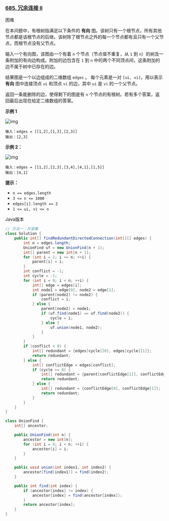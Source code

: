 ### [685. 冗余连接 II](https://leetcode.cn/problems/redundant-connection-ii/)

困难

在本问题中，有根树指满足以下条件的 **有向** 图。该树只有一个根节点，所有其他节点都是该根节点的后继。该树除了根节点之外的每一个节点都有且只有一个父节点，而根节点没有父节点。

输入一个有向图，该图由一个有着 `n` 个节点（节点值不重复，从 `1` 到 `n`）的树及一条附加的有向边构成。附加的边包含在 `1` 到 `n` 中的两个不同顶点间，这条附加的边不属于树中已存在的边。

结果图是一个以边组成的二维数组 `edges` 。 每个元素是一对 `[ui, vi]`，用以表示 **有向** 图中连接顶点 `ui` 和顶点 `vi` 的边，其中 `ui` 是 `vi` 的一个父节点。

返回一条能删除的边，使得剩下的图是有 `n` 个节点的有根树。若有多个答案，返回最后出现在给定二维数组的答案。

**示例 1**

![img](https://assets.leetcode.com/uploads/2020/12/20/graph1.jpg)

```
输入：edges = [[1,2],[1,3],[2,3]]
输出：[2,3]
```

**示例 2：**

![img](https://assets.leetcode.com/uploads/2020/12/20/graph2.jpg)

```
输入：edges = [[1,2],[2,3],[3,4],[4,1],[1,5]]
输出：[4,1]
```

**提示：**

- `n == edges.length`
- `3 <= n <= 1000`
- `edges[i].length == 2`
- `1 <= ui, vi <= n`

Java版本

```java
// 方法一：并查集
class Solution {
    public int[] findRedundantDirectedConnection(int[][] edges) {
        int n = edges.length;
        UnionFind uf = new UnionFind(n + 1);
        int[] parent = new int[n + 1];
        for (int i = 1; i <= n; ++i) {
            parent[i] = i;
        }
        int conflict = -1;
        int cycle = -1;
        for (int i = 0; i < n; ++i) {
            int[] edge = edges[i];
            int node1 = edge[0], node2 = edge[1];
            if (parent[node2] != node2) {
                conflict = i;
            } else {
                parent[node2] = node1;
                if (uf.find(node1) == uf.find(node2)) {
                    cycle = i;
                } else {
                    uf.union(node1, node2);
                }
            }
        }
        if (conflict < 0) {
            int[] redundant = {edges[cycle][0], edges[cycle][1]};
            return redundant;
        } else {
            int[] conflictEdge = edges[conflict];
            if (cycle >= 0) {
                int[] redundant = {parent[conflictEdge[1]], conflictEdge[1]};
                return redundant;
            } else {
                int[] redundant = {conflictEdge[0], conflictEdge[1]};
                return redundant;
            }
        }
    }
}

class UnionFind {
    int[] ancestor;

    public UnionFind(int n) {
        ancestor = new int[n];
        for (int i = 0; i < n; ++i) {
            ancestor[i] = i;
        }
    }

    public void union(int index1, int index2) {
        ancestor[find(index1)] = find(index2);
    }

    public int find(int index) {
        if (ancestor[index] != index) {
            ancestor[index] = find(ancestor[index]);
        }
        return ancestor[index];
    }
}
```

